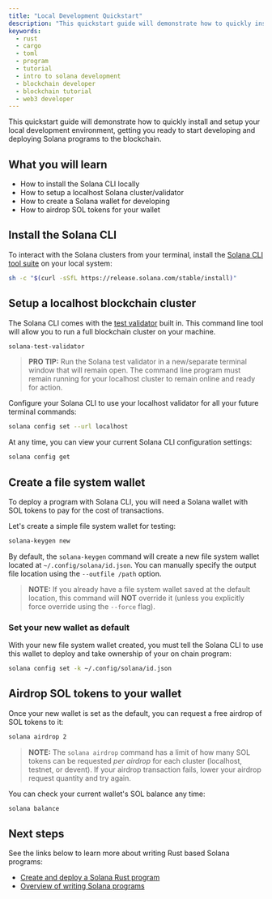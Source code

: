 ```yaml
---
title: "Local Development Quickstart"
description: "This quickstart guide will demonstrate how to quickly install and setup your local Solana development environment."
keywords:
  - rust
  - cargo
  - toml
  - program
  - tutorial
  - intro to solana development
  - blockchain developer
  - blockchain tutorial
  - web3 developer
---
```


This quickstart guide will demonstrate how to quickly install and setup your local development environment, getting you ready to start developing and deploying Solana programs to the blockchain.

## What you will learn

- How to install the Solana CLI locally
- How to setup a localhost Solana cluster/validator
- How to create a Solana wallet for developing
- How to airdrop SOL tokens for your wallet

## Install the Solana CLI

To interact with the Solana clusters from your terminal, install the [Solana CLI tool suite](./../cli/install-solana-cli-tools) on your local system:

```bash
sh -c "$(curl -sSfL https://release.solana.com/stable/install)"
```

## Setup a localhost blockchain cluster

The Solana CLI comes with the [test validator](./../developing/test-validator.md) built in. This command line tool will allow you to run a full blockchain cluster on your machine.

```bash
solana-test-validator
```

> **PRO TIP:**
> Run the Solana test validator in a new/separate terminal window that will remain open. The command line program must remain running for your localhost cluster to remain online and ready for action.

Configure your Solana CLI to use your localhost validator for all your future terminal commands:

```bash
solana config set --url localhost
```

At any time, you can view your current Solana CLI configuration settings:

```bash
solana config get
```

## Create a file system wallet

To deploy a program with Solana CLI, you will need a Solana wallet with SOL tokens to pay for the cost of transactions.

Let's create a simple file system wallet for testing:

```bash
solana-keygen new
```

By default, the `solana-keygen` command will create a new file system wallet located at `~/.config/solana/id.json`. You can manually specify the output file location using the `--outfile /path` option.

> **NOTE:**
> If you already have a file system wallet saved at the default location, this command will **NOT** override it (unless you explicitly force override using the `--force` flag).

### Set your new wallet as default

With your new file system wallet created, you must tell the Solana CLI to use this wallet to deploy and take ownership of your on chain program:

```bash
solana config set -k ~/.config/solana/id.json
```

## Airdrop SOL tokens to your wallet

Once your new wallet is set as the default, you can request a free airdrop of SOL tokens to it:

```bash
solana airdrop 2
```

> **NOTE:**
> The `solana airdrop` command has a limit of how many SOL tokens can be requested _per airdrop_ for each cluster (localhost, testnet, or devent). If your airdrop transaction fails, lower your airdrop request quantity and try again.

You can check your current wallet's SOL balance any time:

```bash
solana balance
```

## Next steps

See the links below to learn more about writing Rust based Solana programs:

- [Create and deploy a Solana Rust program](./rust.md)
- [Overview of writing Solana programs](../developing/on-chain-programs/overview)
